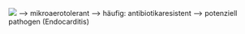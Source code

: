 ![](Pasted%20image%2020231209113356.png)
--> mikroaerotolerant 
--> häufig: antibiotikaresistent --> potenziell pathogen (Endocarditis)